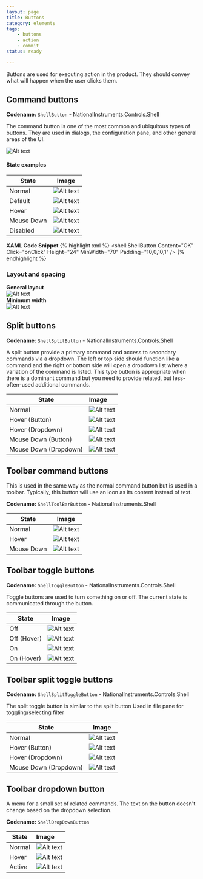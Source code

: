 ```yaml
---
layout: page
title: Buttons
category: elements
tags:
    - buttons
    - action
    - commit
status: ready

---
```

Buttons are used for executing action in the product. They should convey what will happen when the user clicks them.

## Command buttons
**Codename:** `ShellButton` - NationalInstruments.Controls.Shell 

The command button is one of the most common and ubiquitous types of buttons. They are used in dialogs, the configuration pane, and other general areas of the UI.

![Alt text](../../images/elements/buttons/button-normal.svg)   

#### State examples

| State         | Image         |
| ------------- |:-------------:|
| Normal        | ![Alt text](../../images/elements/buttons/button-normal.svg)        |
| Default       | ![Alt text](../../images/elements/buttons/button-default-action.svg)|
| Hover         | ![Alt text](../../images/elements/buttons/button-hover.svg)         |
| Mouse Down    | ![Alt text](../../images/elements/buttons/button-mouse-down.svg)    |
| Disabled      | ![Alt text](../../images/elements/buttons/button-disabled.svg)      |

**XAML Code Snippet**
{% highlight xml %}
<shell:ShellButton 
    Content="OK"
    Click="onClick" 
    Height="24" 
    MinWidth="70"
    Padding="10,0,10,1" />
{% endhighlight %}

### Layout and spacing
**General layout**  
![Alt text](../../images/elements/buttons/button-layout.svg)  
**Minimum width**  
![Alt text](../../images/elements/buttons/button-layout-minimum.svg)  

## Split buttons

**Codename:** `ShellSplitButton` - NationalInstruments.Controls.Shell

A split button provide a primary command and access to secondary commands via a dropdown. The left or top side should function like a command and the right or bottom side will open a dropdown list where a variation of the command is listed. This type button is appropriate when there is a dominant command but you need to provide related, but less-often-used additional commands.


| State                 | Image        |
| --------------------- |:-------------|
| Normal                | ![Alt text](../../images/elements/buttons/split-button-normal.svg)           |
| Hover (Button)        | ![Alt text](../../images/elements/buttons/split-button-hover-main.svg)       |
| Hover (Dropdown)      | ![Alt text](../../images/elements/buttons/split-button-hover-dropdown.svg)   |
| Mouse Down (Button)   | ![Alt text](../../images/elements/buttons/split-button-mouse-down-main.svg)  |
| Mouse Down (Dropdown) | ![Alt text](../../images/elements/buttons/split-button-active-dropdown.svg)  |

## Toolbar command buttons
This is used in the same way as the normal command button but is used in a toolbar. Typically, this button will use an icon as its content instead of text.

**Codename:** `ShellToolBarButton` - NationalInstruments.Shell

| State         | Image         | 
| ------------- |:-------------:| 
| Normal        | ![Alt text](../../images/elements/buttons/toolbar-button-normal.svg)        |
| Hover         | ![Alt text](../../images/elements/buttons/toolbar-button-hover.svg)         |
| Mouse Down    | ![Alt text](../../images/elements/buttons/toolbar-button-mouse-down.svg)    |

## Toolbar toggle buttons

**Codename:** `ShellToggleButton` - NationalInstruments.Controls.Shell

Toggle buttons are used to turn something on or off. The current state is communicated through the button.

| State       | Image         |
| ----------- |:-------------:|
| Off         | ![Alt text](../../images/elements/buttons/toggle-button-normal.svg)        |
| Off (Hover) | ![Alt text](../../images/elements/buttons/toggle-button-hover-normal.svg)  |
| On          | ![Alt text](../../images/elements/buttons/toggle-button-active.svg)        |
| On (Hover)  | ![Alt text](../../images/elements/buttons/toggle-button-hover-active.svg)  |

## Toolbar split toggle buttons

**Codename:** `ShellSplitToggleButton` - NationalInstruments.Controls.Shell

The split toggle button is similar to the split button
Used in file pane for toggling/selecting filter

| State                  | Image         |
| ---------------------- |---------------|
| Normal                 | ![Alt text](../../images/elements/buttons/toggle-split-button-normal.svg)              |
| Hover (Button)         | ![Alt text](../../images/elements/buttons/toggle-split-button-main-hover.svg)          |
| Hover (Dropdown)       | ![Alt text](../../images/elements/buttons/toggle-split-button-hover-dropdown.svg)      |
| Mouse Down (Dropdown)  | ![Alt text](../../images/elements/buttons/toggle-split-button-mousedown-dropdown.svg)  |

## Toolbar dropdown button

A menu for a small set of related commands. The text on the button doesn't change based on the dropdown selection.

**Codename:** `ShellDropDownButton`

| State         | Image         | 
| ------------- |:--------------| 
| Normal        | ![Alt text](../../images/elements/buttons/toolbar-dropdown-button-normal.svg)    |
| Hover         | ![Alt text](../../images/elements/buttons/toolbar-dropdown-button-hover.svg)     |
| Active        | ![Alt text](../../images/elements/buttons/toolbar-dropdown-button-active.svg)    |